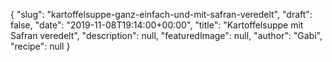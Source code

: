 {
    "slug": "kartoffelsuppe-ganz-einfach-und-mit-safran-veredelt",
    "draft": false,
    "date": "2019-11-08T19:14:00+00:00",
    "title": "Kartoffelsuppe mit Safran veredelt",
    "description": null,
    "featuredImage": null,
    "author": "Gabi",
    "recipe": null
}

